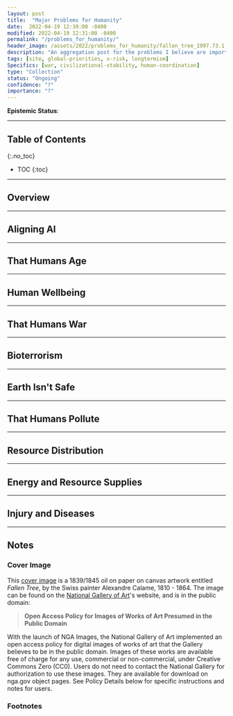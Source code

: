 ```yaml
---
layout: post
title:  "Major Problems for Humanity"
date:  2022-04-19 12:30:00 -0400
modified: 2022-04-19 12:31:00 -0400
permalink: "/problems_for_humanity/"
header_image: /assets/2022/problems_for_humanity/fallen_tree_1997.73.1.jpg
description: "An aggregation post for the problems I believe are important, and that I will hopefully help assess during my lifetime."
tags: [site, global-priorities, x-risk, longtermism]
Specifics: [war, civilizational-stability, human-coordination]
type: "Collection"
status: "Ongoing"
confidence: "?"
importance: "?"
---
```


__Epistemic Status__:

---

## Table of Contents
{:.no_toc}
* TOC
{:toc}

---

## Overview

---

## Aligning AI

---

## That Humans Age

---

## Human Wellbeing

---

## That Humans War

---

## Bioterrorism

---

## Earth Isn't Safe

---

## That Humans Pollute

---

## Resource Distribution

---

## Energy and Resource Supplies

---

## Injury and Diseases

---

## Notes

### Cover Image

This [cover image][cover_photo] is a  1839/1845 oil on paper on canvas artwork entitled _Fallen Tree_, by the Swiss painter Alexandre Calame, 1810 - 1864. The image can be found on the [National Gallery of Art][gallery]'s website, and is in the public domain:
> __Open Access Policy for Images of Works of Art Presumed in the Public Domain__
>
With the launch of NGA Images, the National Gallery of Art implemented an open access policy for digital images of works of art that the Gallery believes to be in the public domain. Images of these works are available free of charge for any use, commercial or non-commercial, under Creative Commons Zero (CC0). Users do not need to contact the National Gallery for authorization to use these images. They are available for download on nga.gov object pages. See Policy Details below for specific instructions and notes for users.

### Footnotes

[cover_photo]: https://www.nga.gov/collection/art-object-page.102195.html "https://www.nga.gov/collection/art-object-page.102195.html"

[gallery]: https://www.nga.gov/collection-search-result.html?sortOrder=DEFAULT&artobj_downloadable=Image_download_available&pageNumber=1&lastFacet=artobj_downloadable "https://www.nga.gov/collection-search-result.html?sortOrder=DEFAULT&artobj_downloadable=Image_download_available&pageNumber=1&lastFacet=artobj_downloadable"

[book_durc]: https://www.gleech.org/metrics/ "https://www.gleech.org/metrics/"

